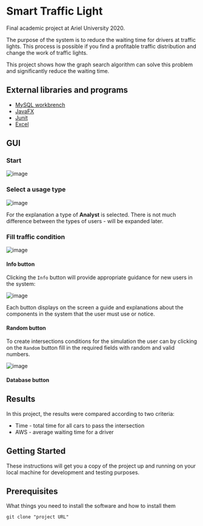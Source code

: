 # Smart Traffic Light

Final academic project at Ariel University 2020.

The purpose of the system is to reduce the waiting time for drivers at traffic lights. 
This process is possible if you find a profitable traffic distribution and change the work of traffic lights.

This project shows how the graph search algorithm can solve this problem and significantly reduce the waiting time.

## External libraries and programs
* [MySQL workbrench](https://dev.mysql.com/downloads/workbench/)
* [JavaFX](https://openjfx.io/)
* [Junit](https://junit.org/junit5/)
* [Excel](https://www.microsoft.com/en-us/microsoft-365/excel)

## GUI
### Start
![image](https://user-images.githubusercontent.com/44946807/95659467-f9f3c800-0b29-11eb-83ad-eaff1c1719e3.png)

### Select a usage type
![image](https://user-images.githubusercontent.com/44946807/95659549-80a8a500-0b2a-11eb-987f-7b833f0e9166.png)

For the explanation a type of **Analyst** is selected. There is not much difference between the types of users - will be expanded later.

### Fill traffic condition
![image](https://user-images.githubusercontent.com/44946807/95660626-c321b000-0b31-11eb-9ae3-3acce5337a35.png)

#### Info button
Clicking the ```Info``` button will provide appropriate guidance for new users in the system: 

![image](https://user-images.githubusercontent.com/44946807/95660398-3e826200-0b30-11eb-9a58-934263397312.png)

Each button displays on the screen a guide and explanations about the components in the system that the user must use or notice.

#### Random button
To create intersections conditions for the simulation the user can by clicking on the ```Random``` button fill in the required fields with random and valid numbers.

![image](https://user-images.githubusercontent.com/44946807/95660679-14ca3a80-0b32-11eb-9d8c-cd088f752ce2.png)

#### Database button



## Results
In this project, the results were compared according to two criteria:

* Time - total time for all cars to pass the intersection
* AWS - average waiting time for a driver

## Getting Started

These instructions will get you a copy of the project up and running on your local machine for development and testing purposes. 

## Prerequisites

What things you need to install the software and how to install them

```
git clone "project URL"
```

